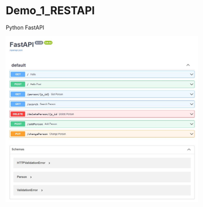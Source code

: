 # Demo_1_RESTAPI
Python FastAPI

![this is a img](https://github.com/kai5200/Demo_1_RESTAPI/blob/main/fastapi.JPG)
